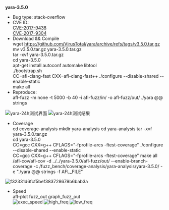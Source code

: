 **yara-3.5.0**
* Bug type: stack-overflow
* CVE ID:    
[CVE-2017-9438](https://cve.mitre.org/cgi-bin/cvename.cgi?name=CVE-2017-9438)    
[CVE-2017-9304](https://cve.mitre.org/cgi-bin/cvename.cgi?name=CVE-2017-9304)    
* Download && Compile    
wget https://github.com/VirusTotal/yara/archive/refs/tags/v3.5.0.tar.gz    
mv v3.5.0.tar.gz yara-3.5.0.tar.gz    
tar -xvf yara-3.5.0.tar.gz     
cd yara-3.5.0    
apt-get install autoconf automake libtool       
./bootstrap.sh     
CC=afl-clang-fast CXX=afl-clang-fast++ ./configure --disable-shared --enable-static    
make all    
* Reproduce:    
afl-fuzz -m none -t 5000 -b 40 -i afl-fuzz/in/ -o afl-fuzz/out/ ./yara @@ strings    

![yara-24h测试界面](https://user-images.githubusercontent.com/76025773/221400746-3e9af6e5-0311-49b9-819d-c28cc253d42c.png)
![yara-24h测试结果](https://user-images.githubusercontent.com/76025773/221400749-ec1c073b-c615-4899-9ba5-287177639ef4.png)

* Coverage              
cd coverage-analysis
mkdir yara-analysis
cd yara-analysis
tar -xvf yara-3.5.0.tar.gz                          
cd yara-3.5.0                                   
CC=gcc CXX=g++ CFLAGS="-fprofile-arcs -ftest-coverage" ./configure --disable-shared --enable-static                                             
CC=gcc CXX=g++ CFLAGS="-fprofile-arcs -ftest-coverage" make all                                                           
/afl-cov/afl-cov -d ../../yara-3.5.0/afl-fuzz/out/ --enable-branch-coverage -c /fuzz_bench/coverage-analysis/yara-analysis/yara-3.5.0/ -e "./yara @@ strings  -f AFL_FILE"                      

![f32331d6fcf5bef383728679b6bab3a](https://user-images.githubusercontent.com/76025773/221402088-24eacb20-75d3-45a9-b7fa-2948d9a326f6.png)

* Speed     
afl-plot fuzz_out graph_fuzz_out        
![exec_speed](https://user-images.githubusercontent.com/76025773/221400735-e6414017-8dca-4867-abcd-bfa16734dc19.png)
![high_freq](https://user-images.githubusercontent.com/76025773/221400737-b31d2c3b-a007-462b-9534-069038db157b.png)
![low_freq](https://user-images.githubusercontent.com/76025773/221400740-9f960cdb-d2e2-4c39-8b58-9969605f1344.png)
